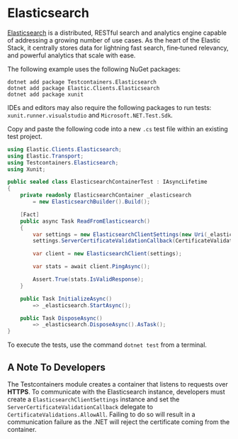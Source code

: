 # Elasticsearch

[Elasticsearch](https://www.elastic.co/elasticsearch/) is a distributed, RESTful search and analytics engine capable of addressing a growing number of use cases. As the heart of the Elastic Stack, it centrally stores data for lightning fast search, fine‑tuned relevancy, and powerful analytics that scale with ease.

The following example uses the following NuGet packages:

```console title="Install the NuGet dependencies"
dotnet add package Testcontainers.Elasticsearch
dotnet add package Elastic.Clients.Elasticsearch
dotnet add package xunit
```

IDEs and editors may also require the following packages to run tests: `xunit.runner.visualstudio` and `Microsoft.NET.Test.Sdk`.

Copy and paste the following code into a new `.cs` test file within an existing test project.

```csharp
using Elastic.Clients.Elasticsearch;
using Elastic.Transport;
using Testcontainers.Elasticsearch;
using Xunit;

public sealed class ElasticsearchContainerTest : IAsyncLifetime
{
    private readonly ElasticsearchContainer _elasticsearch
        = new ElasticsearchBuilder().Build();

    [Fact]
    public async Task ReadFromElasticsearch()
    {
        var settings = new ElasticsearchClientSettings(new Uri(_elasticsearch.GetConnectionString()));
        settings.ServerCertificateValidationCallback(CertificateValidations.AllowAll);

        var client = new ElasticsearchClient(settings);

        var stats = await client.PingAsync();

        Assert.True(stats.IsValidResponse);
    }

    public Task InitializeAsync()
        => _elasticsearch.StartAsync();

    public Task DisposeAsync()
        => _elasticsearch.DisposeAsync().AsTask();
}
```

To execute the tests, use the command `dotnet test` from a terminal.

## A Note To Developers

The Testcontainers module creates a container that listens to requests over **HTTPS**. To communicate with the Elasticsearch instance, developers must create a `ElasticsearchClientSettings` instance and set the `ServerCertificateValidationCallback` delegate to `CertificateValidations.AllowAll`. Failing to do so will result in a communication failure as the .NET will reject the certificate coming from the container.

[xunit]: https://xunit.net/
